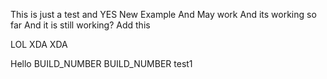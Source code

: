 This is just a test and YES
New Example
And May work
And its working so far
And it is still working?
Add this

LOL
XDA
XDA

Hello
BUILD_NUMBER
BUILD_NUMBER
test1
